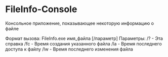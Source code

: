 # FileInfo-Console
Консольное приложение, показывающее некоторую информацию о файле

Формат вызова:
FileInfo.exe имя_файла [/параметр]
Параметры:
/? -  Эта справка
/fc - Время создания указанного файла
/la - Время последнего доступа к файлу
/lw - Время последнего изменения файла
